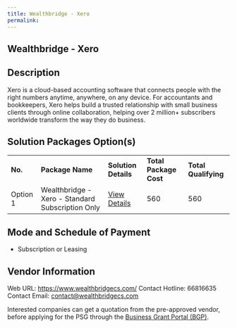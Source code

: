 ```yaml
---
title: Wealthbridge - Xero
permalink: 
---
```


## Wealthbridge - Xero

## Description

Xero is a cloud-based accounting software that connects people with the right numbers anytime, anywhere, on any device. For accountants and bookkeepers, Xero helps build a trusted relationship with small business clients through online collaboration, helping over 2 million+ subscribers worldwide transform the way they do business.

## Solution Packages Option(s)

<table>
<tr>
<td><b>No.</b></td>
<td><b>Package Name</b></td>
<td><b>Solution Details</b></td>
<td><b>Total Package Cost</b></td>
<td><b>Total Qualifying</b></td>
</tr>
<tr>
<td>Option 1</td>
<td>Wealthbridge - Xero  - Standard Subscription Only</td>
<td><a href='https://www.gobusiness.gov.sg/images/psg/Wealthbridge_20210012_Desensitised_Annex_3_Part_1.pdf'>View Details</a></td>
<td>560</td>
<td>560</td>
</tr>
</table>

## Mode and Schedule of Payment

 - Subscription or Leasing

## Vendor Information

 Web URL: https://www.wealthbridgecs.com/ 
Contact Hotline: 66816635 
Contact Email: contact@wealthbridgecs.com 


Interested companies can get a quotation from the pre-approved vendor, before applying for the PSG through the <a href='https://www.businessgrants.gov.sg/'>Business Grant Portal (BGP)</a>.

